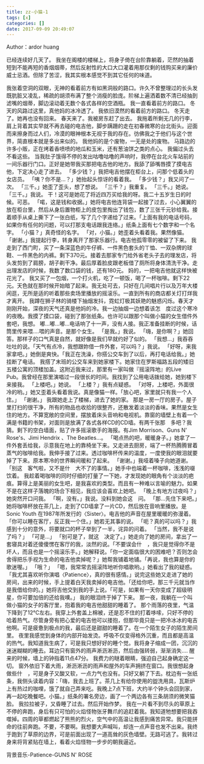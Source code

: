```yaml
---
title: zz-小猫-1
tags: [x]
categories: []
date: 2017-09-09 20:49:07
---
```



Author：ardor huang

已经连续好几天了。
我坐在阁楼的楼梯上，将身子倚在台阶靠躺着，茫然的抽着短到不能再短的香烟烟蒂，然后反射性的大口大口灌着用那仅剩的钱购买来的廉价威士忌酒。但除了苦涩，我其实根本感觉不到其它任何的味道。

<!-- truncate -->

我张着空洞的双眼，无神的看着前方有如黑洞般的路口。许久不曾整理过的长头发既肮脏又凌乱，稀疏的胡须布满了整个消瘦的脸庞。阶梯上遍洒着数不清已经抽到滤嘴的烟蒂，脚边滚动着无数个各式各样的空酒瓶。
我一直看着前方的路口。
冬天的风路过这里，真他妈的冰冷透了。
我依旧漠然的看着前方的路口。
冬天走了。她再也没有回来。
春天来了。我被房东赶了出去。
我拖着所剩无几的行李，肩上背着其实早就不再去碰的电吉他，脚步蹒跚的走在初春微寒的台北街头。迎面而来擦身而过人们，冷漠的眼神根本无视于我的存在。彷佛我之于他们与这个世界，简直根本就是多出来似的。
我他妈的是个废物，一无是处的废物。
马路边的许多小贩，正在烤着香喷喷的地瓜和玉米，还有葱油饼之类的点心。
我偏过头去不看这些。
当我肚子饿得不停的发出咕噜咕噜的声响时，我停在台北火车站前的一间乐器行门口。正好是她带我买那把电吉他的地方。我舔了舔嘴唇摸了摸电吉他，下定决心走了进去。
「多少钱？」我把电吉他摆在柜台上，问那个低着头的女店员。
「咦？你不是...？」她抬起头惊讶的看着我。
「多少钱？」我又问了一次。
「三千。」她歪了歪头，想了想说。
「三千？」我重复。
「三千。」她说。
「三千。」我说。
干！这可是她花了将近四万买给我的呀。我二十五岁生日的时候。可恶。
「喏，这是钱和收据。」她将电吉他连背袋一起接了过去，小心翼翼的放在柜台里，然后从身后置物柜上的皮包里掏出了钱包，数了三张千元钞给我。接着顺手从桌上撕下了一张白纸，写了几个字递给了过来。「上面有我的电话号码，如果你有任何的问题，可以打那支电话跟我连络。」纸条上面有七个数字和一个名字。
「小猫？」真奇怪的名字。
「对，小猫。」她歪着头看着我。果然像猫。
「谢谢。」我提起行李，转身离开了那家乐器行。电吉他孤零零的被留了下来。
我走到了西门町，买了一条深蓝色的牛仔裤、一件黑色套头的ㄒ恤、一双杂牌的球鞋、一件黑色的内裤。剩下370元。接着去那家专门给外省老头子去的理发店，将头发剪到了肩膀，胡子剃干净。最后厚着脸皮跟老板借了厕所将身体清洗干净。走出理发店的时候，我数了数口袋的钱，还有180元。
妈的，一把电吉他就这样快被花光了。
我又买了一包烟，一个打火机，吃了一顿饭，喝了一杯咖啡。剩下22元。天色就在那时候开始暗了起来。我无处可去，只好在几间唱片行以及万年大楼闲逛，无所是适的听着那些卖场里播放的摇滚乐。一直到所有的商店都关灯打烊我才离开。
我蹲在狮子林的骑楼下抽烟发抖，霓虹灯极其妖艳的魅惑闪烁。春天才刚刚开始，深夜的天气还真是他妈的冷。我一边抽烟一边想着该怎　度过这个寒冷的夜晚。我摸了摸口袋，碰到了那张纸条。也许可以跟那个叫做小猫的女生借件外套吧，我想。
嘟...嘟...嘟...电话响了十一声，没有人接。我正准备挂断的时候，话筒里传来喂....喂的声音。是那个女生。
「是我。」我说。
「嗨，是你啊？」她回答。那样子的口气真是自然，就好像是我们早就约好了似的。
「我想...」我吞吞吐吐的说。「天气有点冷，我想跟妳借一件外套，可以吗？」我说。
「好呀，来我家拿吧。」她倒是爽快。「我正在洗澡，你搭公交车到了以后，再打电话给我。」她挂断了电话。
我撘了末班的公交车来到她家楼下。她家住在罗斯福路五段的矮旧五楼公寓的顶楼加盖。这附近我来过，那里有一家叫做『摇滚阵地』的Live Pub。我曾经在那里演唱过一段很长的时间。我找到了公用电话拨给她，她到楼下来接我。
「上楼吧。」她说。
「上楼？」我有点疑惑。
「对呀，上楼吧，外面很冷的哟。」她又歪着头看着我说。真是像猫一样。「放心吧，家里就只有我一个人住。」
「谢谢。」
我跟她走上了楼梯，进去了她的家。
那是一房一厅的房子。屋子里打扫的很干净，所有的物品也收拾的很整齐，还散发着淡淡的香味。果然是女生住的地方。不算宽敞的空间里，摆放着床头音响和电视机。靠窗的墙壁上有着一个满是书籍的书架，对面则是放满了各式各样CD的CD墙。有两千张那　多吧？我猜。剩下的空白墙面，贴了许多摇滚歌手的海报。有Jim Morrison、Guns N' Rose's、Jimi Hendrix 、The Beatles...。
「喝点热的吧，暖暖身子。」她拿了一件外套丢给我，示意我在地上的靠椅坐下来。又走进去厨房，端了一杯热腾腾冒着蒸气的咖啡给我。我伸手接了过来。透过咖啡杯传来的温度，一度使我的眼泪就要掉了下来。原本寒冷的世界瞬间暖和了起来。
「谢谢。」我哑着嗓子向她道谢。
「别这　客气啦，又不是什　大不了的事情。」她手中也端着一杯咖啡，浅浅的啜饮着。
我趁着喝咖啡的同时仔细的打量了一下她，才发现她的眼角有个淡淡的疤痕。算得上是美丽的女生吧，是我喜欢的类型。而且有一种难以言喻的魅力。如果不是在这样子落魄的场合下相见，我应该会喜欢上她吧。
「晚上有地方过夜吗？」她突然开口问我。
「啊，没有。」我说。没料到她会这　问。
「那...先住下来吧。」她将咖啡杯放在茶几上，走到了CD墙拿了一片CD，然后放在音响里播放。是Sonic Youth 在1987年所发行的〈Sister〉。电吉他的声音在屋里暖暖的弥漫着。「你可以睡在客厅，反正我一个住。」她若无其事的说。
「呃？真的可以吗？」我感到十分的意外，将要就口的杯子举到了一半，诧异的问着。
「当然，我不是说了吗？」
「可是...」
「别可是了，就这　决定了。」她走向了她的房间，拿出了一套寝具对着还傻傻愣在客厅的我，淡然的说。「不要误会什　，我只是觉得你不是坏人，而且也是一个摇滚乐手。」她解释说。「你一定面临很大的困难吧？否则怎会舍得把乐手视为生命的电吉他卖掉呢？」她帮我铺着地铺。「再说，我也算是你的歌迷喔。」
「哦？」
「嗯，我常常去摇滚阵地听你唱歌哟。」她看出了我的疑惑。「我尤其喜欢听你演唱〈Patience〉，真的很有感情。」说完这些她又走进了她的房间，出来的时候，手上提着白天我卖掉的电吉他。「还给你吧，那三千元就当作是我借给你的。」她将吉他交到我的手上说。「可是，如果有一天你变成了超级明星，你可要加倍的还给我噢。」
我的眼泪终于掉了下来。
那一夜，我躺在一个叫做小猫的女子的客厅里，抱着我的电吉他甜甜的睡着了。
那个雨落的夜里，气温下降到了12℃左右。我穿上外套盖上棉被，还是忍不住的打着哆嗦，只好不停的哈着热气。尽管身旁有把心爱的电吉他可以搂抱，但那毕竟只是一把冷冰冰的电吉他啊。可是疲惫到极点的我，最后还是甜甜的睡着了。在一个陌生女子的陌生房间里。
夜里我感觉到身体的内部开始发烫。呼吸不仅变得格外沉重，而且都是高温的热气。我知道我生病了，可是我只想好好的睡个觉。我将身子缩成一团，沉沉的迷迷糊糊的睡去。耳边只有窗外的雨声淅沥淅沥，然后由强转弱，渐渐消失....
醒来的时候，墙上的钟指着11点47分。
我费力的瞇着眼睛，强迫自己起身确定这一切。
窗外依旧下着大雨，淅沥淅沥的雨声和屋外的车声拥挤在窗口。我很想起身做些什　，可是身子又酸又软，一点力气也没有。只好又躺了下去。枕边有一张纸条，我侧头读着内容：「嗨，我去上班了。茶几上有给你使用的盥洗用具，瓦斯炉上有热过的咖哩，饿了就自己弄来吃。我晚上7点下班，大约半个钟头会回到家，再一起吃晚餐吧。小猫。」纸条的署名旁边，画了一个两边各有三条胡须的微笑猫脸。
我拉拉被子，又昏睡了过去。然后开始作梦。
我在一片看不到尽头的草原上不停的奔跑，身后有只可怕的火焰怪物张牙舞爪的追赶着我。我知道牠想要把我吞噬掉。四周的草都燃起了熊熊的烈火，空气中的高温让我感到痛苦异常。我只能拼命的往前奔跑。不要，不要啊。我想要大声喊叫，却连一点声音也发不出来。我终于跑到了草原的边界，可是前面出现了一道高耸的灰色墙壁。无路可逃了。我转过身来将背紧贴在墙上，看着火焰怪物一步步的朝我逼近。



背景音乐-Patience-GUNS N' ROSE

